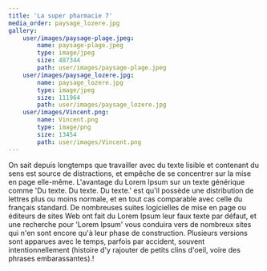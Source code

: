 ```yaml
---
title: 'La super pharmacie 7'
media_order: paysage_lozere.jpg
gallery:
    user/images/paysage-plage.jpeg:
        name: paysage-plage.jpeg
        type: image/jpeg
        size: 487344
        path: user/images/paysage-plage.jpeg
    user/images/paysage_lozere.jpg:
        name: paysage_lozere.jpg
        type: image/jpeg
        size: 111964
        path: user/images/paysage_lozere.jpg
    user/images/Vincent.png:
        name: Vincent.png
        type: image/png
        size: 13454
        path: user/images/Vincent.png
---
```


On sait depuis longtemps que travailler avec du texte lisible et contenant du sens est source de distractions, et empêche de se concentrer sur la mise en page elle-même. L'avantage du Lorem Ipsum sur un texte générique comme 'Du texte. Du texte. Du texte.' est qu'il possède une distribution de lettres plus ou moins normale, et en tout cas comparable avec celle du français standard. De nombreuses suites logicielles de mise en page ou éditeurs de sites Web ont fait du Lorem Ipsum leur faux texte par défaut, et une recherche pour 'Lorem Ipsum' vous conduira vers de nombreux sites qui n'en sont encore qu'à leur phase de construction. Plusieurs versions sont apparues avec le temps, parfois par accident, souvent intentionnellement (histoire d'y rajouter de petits clins d'oeil, voire des phrases embarassantes).!
